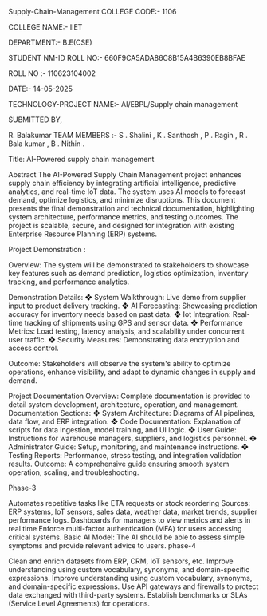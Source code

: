 Supply-Chain-Management
COLLEGE CODE:- 1106

COLLEGE NAME:- IIET

DEPARTMENT:- B.E(CSE)

STUDENT NM-ID ROLL NO:- 660F9CA5ADA86C8B15A4B6390EB8BFAE

ROLL NO :- 110623104002

DATE:- 14-05-2025

TECHNOLOGY-PROJECT NAME:- AI/EBPL/Supply chain management

SUBMITTED BY,

R. Balakumar 
TEAM MEMBERS :- S . Shalini , K . Santhosh , P . Ragin , R . Bala kumar , B . Nithin .

Title: AI-Powered supply chain management

Abstract The AI-Powered Supply Chain Management project enhances supply chain efficiency by integrating artificial intelligence, predictive analytics, and real-time IoT data. The system uses AI models to forecast demand, optimize logistics, and minimize disruptions. This document presents the final demonstration and technical documentation, highlighting system architecture, performance metrics, and testing outcomes. The project is scalable, secure, and designed for integration with existing Enterprise Resource Planning (ERP) systems.

Project Demonstration :

Overview: The system will be demonstrated to stakeholders to showcase key features such as demand prediction, logistics optimization, inventory tracking, and performance analytics.

Demonstration Details: ❖ System Walkthrough: Live demo from supplier input to product delivery tracking. ❖ AI Forecasting: Showcasing prediction accuracy for inventory needs based on past data. ❖ Iot Integration: Real-time tracking of shipments using GPS and sensor data. ❖ Performance Metrics: Load testing, latency analysis, and scalability under concurrent user traffic. ❖ Security Measures: Demonstrating data encryption and access control.

Outcome: Stakeholders will observe the system's ability to optimize operations, enhance visibility, and adapt to dynamic changes in supply and demand.

Project Documentation
Overview: Complete documentation is provided to detail system development, architecture, operation, and management. Documentation Sections: ❖ System Architecture: Diagrams of AI pipelines, data flow, and ERP integration. ❖ Code Documentation: Explanation of scripts for data ingestion, model training, and UI logic. ❖ User Guide: Instructions for warehouse managers, suppliers, and logistics personnel. ❖ Administrator Guide: Setup, monitoring, and maintenance instructions. ❖ Testing Reports: Performance, stress testing, and integration validation results. Outcome: A comprehensive guide ensuring smooth system operation, scaling, and troubleshooting.

Phase-3

Automates repetitive tasks like ETA requests or stock reordering
Sources: ERP systems, IoT sensors, sales data, weather data, market trends, supplier performance logs.
Dashboards for managers to view metrics and alerts in real time
Enforce multi-factor authentication (MFA) for users accessing critical systems.
Basic AI Model: The AI should be able to assess simple symptoms and provide relevant advice to users.
phase-4

Clean and enrich datasets from ERP, CRM, IoT sensors, etc.
Improve understanding using custom vocabulary, synonyms, and domain-specific expressions.
Improve understanding using custom vocabulary, synonyms, and domain-specific expressions.
Use API gateways and firewalls to protect data exchanged with third-party systems.
Establish benchmarks or SLAs (Service Level Agreements) for operations.

